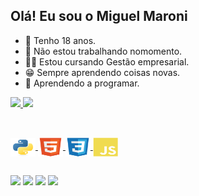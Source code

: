 ## Olá! Eu sou o Miguel Maroni

- 🔞 Tenho 18 anos.
- 💼 Não estou trabalhando nomomento.
- 🧑‍🏫 Estou cursando Gestão empresarial.
- 😁 Sempre aprendendo coisas novas.
- 🌱 Aprendendo a programar.

<div> 
  <a href="https://github.com/Mmaronii">
  <img height="180em" src="https://github-readme-stats.vercel.app/api?username=Mmaronii&show_icons=true&theme=dark"/>
  <img height="180em" src="https://github-readme-stats.vercel.app/api/top-langs/?username=Mmaronii&layout=compact&theme=dark"/>
</div>

##

<div style="display: inline_block"><br>
  <img align="center" alt="Miguel-Python" height="30" width="40" src="https://raw.githubusercontent.com/devicons/devicon/master/icons/python/python-original.svg">
  <img align="center" alt="Miguel-HTML" height="30" width="40" src="https://raw.githubusercontent.com/devicons/devicon/master/icons/html5/html5-original.svg">
  <img align="center" alt="Miguel-CSS" height="30" width="40" src="https://raw.githubusercontent.com/devicons/devicon/master/icons/css3/css3-original.svg">
  <img align="center" alt="Miguel-Js" height="30" width="40" src="https://raw.githubusercontent.com/devicons/devicon/master/icons/javascript/javascript-plain.svg">
</div>

##
 
<div> 
  <a href="https://www.instagram.com/m.maroniii_2k24/" target="_blank"><img src="https://img.shields.io/badge/-Instagram-%23E4405F?style=for-the-badge&logo=instagram&logoColor=white" target="_blank"></a>
  <a href="https://discord.gg/5H5PbEQn" target="_blank"><img src="https://img.shields.io/badge/Discord-7289DA?style=for-the-badge&logo=discord&logoColor=white" target="_blank"></a> 
  <a href = "mailto:miguelmaronisturaro@gmail.com"><img src="https://img.shields.io/badge/-Gmail-%23333?style=for-the-badge&logo=gmail&logoColor=white" target="_blank"></a>
  <a href="https://www.linkedin.com/in/miguel-maroni-9102b6241/" target="_blank"><img src="https://img.shields.io/badge/-LinkedIn-%230077B5?style=for-the-badge&logo=linkedin&logoColor=white" target="_blank"></a> 
</div>
